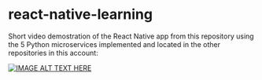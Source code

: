 # react-native-learning

Short video demostration of the React Native app from this repository using the 5 Python microservices 
implemented and located in the other repositories in this account:

[![IMAGE ALT TEXT HERE](https://img.youtube.com/vi/jiKgprdO4tk/0.jpg)](https://www.youtube.com/watch?v=jiKgprdO4tk)
